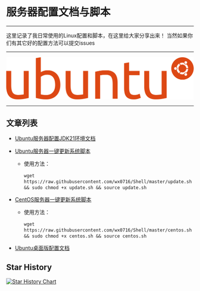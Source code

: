 # 服务器配置文档与脚本

---

这里记录了我日常使用的Linux配置和脚本，在这里给大家分享出来！ 当然如果你们有其它好的配置方法可以提交issues

---

<img src="img/Ubuntu.svg" alt="图片">

---

## 文章列表

* [Ubuntu服务器配置JDK21环境文档](JDK21.markdown)
* [Ubuntu服务器一键更新系统脚本](update.sh)

  * 使用方法：

    ```shell
    wget https://raw.githubusercontent.com/wx0716/Shell/master/update.sh && sudo chmod +x update.sh && source update.sh
    ```

    

* [CentOS服务器一键更新系统脚本](centos.sh)

  * 使用方法：

    ```shell
    wget https://raw.githubusercontent.com/wx0716/Shell/master/centos.sh && sudo chmod +x centos.sh && source centos.sh
    ```

    

* [Ubuntu桌面版配置文档](Ubuntu桌面版配置.markdown)

## Star History

[![Star History Chart](https://api.star-history.com/svg?repos=wx0716/Shell&type=Date)](https://star-history.com/#wx0716/Shell&Date)

